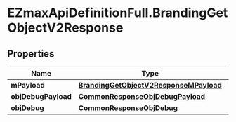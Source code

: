 # EZmaxApiDefinitionFull.BrandingGetObjectV2Response

## Properties

Name | Type | Description | Notes
------------ | ------------- | ------------- | -------------
**mPayload** | [**BrandingGetObjectV2ResponseMPayload**](BrandingGetObjectV2ResponseMPayload.md) |  | 
**objDebugPayload** | [**CommonResponseObjDebugPayload**](CommonResponseObjDebugPayload.md) |  | [optional] 
**objDebug** | [**CommonResponseObjDebug**](CommonResponseObjDebug.md) |  | [optional] 


